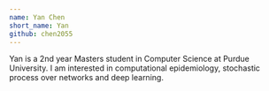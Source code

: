 ```yaml
---
name: Yan Chen
short_name: Yan
github: chen2055
---
```


Yan is a 2nd year Masters student in Computer Science at Purdue University. I am interested in computational epidemiology, stochastic process over networks and deep learning.
